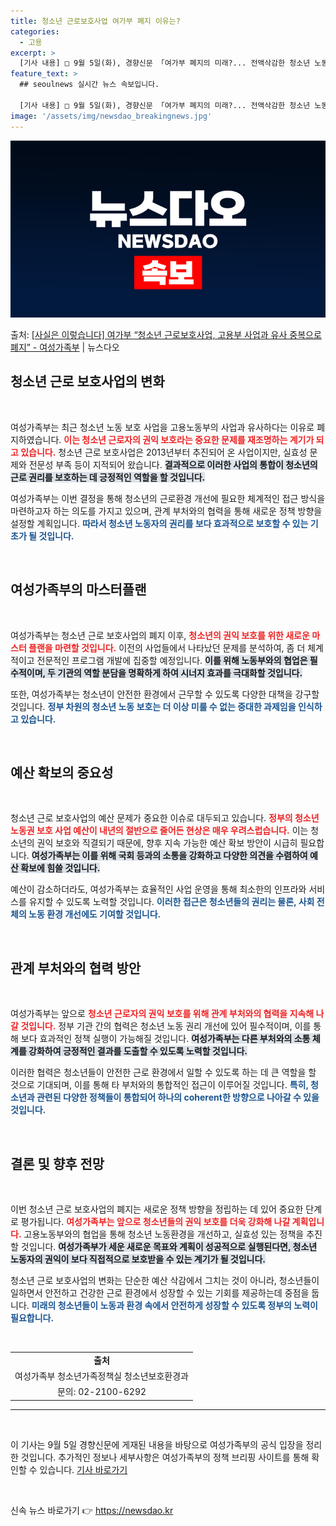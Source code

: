 ```yaml
---
title: 청소년 근로보호사업 여가부 폐지 이유는?
categories:
  - 고용
excerpt: >
  [기사 내용] □ 9월 5일(화), 경향신문 「여가부 폐지의 미래?... 전액삭감한 청소년 노동 예산, 노동…
feature_text: >
  ## seoulnews 실시간 뉴스 속보입니다.

  [기사 내용] □ 9월 5일(화), 경향신문 「여가부 폐지의 미래?... 전액삭감한 청소년 노동 예산, 노동…
image: '/assets/img/newsdao_breakingnews.jpg'
---
```


![뉴스다오 속보](/assets/img/newsdao_breakingnews.jpg)

<p>출처: <a href="https://newsdao.kr/1842" rel="dofollow">[사실은 이렇습니다] 여가부 “청소년 근로보호사업, 고용부 사업과 유사 중복으로 폐지” - 여성가족부</a> | 뉴스다오</p>

<h2 data-ke-size="size26">청소년 근로 보호사업의 변화</h2>

<p data-ke-size="size16">&nbsp;</p>

여성가족부는 최근 청소년 노동 보호 사업을 고용노동부의 사업과 유사하다는 이유로 폐지하였습니다. <b><span style="color: #ee2323;">이는 청소년 근로자의 권익 보호라는 중요한 문제를 재조명하는 계기가 되고 있습니다.</span></b> 청소년 근로 보호사업은 2013년부터 추진되어 온 사업이지만, 실효성 문제와 전문성 부족 등이 지적되어 왔습니다. <b><span style="background-color: #21538527;">결과적으로 이러한 사업의 통합이 청소년의 근로 권리를 보호하는 데 긍정적인 역할을 할 것입니다.</span></b> 

여성가족부는 이번 결정을 통해 청소년의 근로환경 개선에 필요한 체계적인 접근 방식을 마련하고자 하는 의도를 가지고 있으며, 관계 부처와의 협력을 통해 새로운 정책 방향을 설정할 계획입니다. <b><span style="color: #1a5490;">따라서 청소년 노동자의 권리를 보다 효과적으로 보호할 수 있는 기초가 될 것입니다.</span></b>

<p data-ke-size="size16">&nbsp;</p>

<h2 data-ke-size="size26">여성가족부의 마스터플랜</h2>

<p data-ke-size="size16">&nbsp;</p>

여성가족부는 청소년 근로 보호사업의 폐지 이후, <b><span style="color: #ee2323;">청소년의 권익 보호를 위한 새로운 마스터 플랜을 마련할 것입니다.</span></b> 이전의 사업들에서 나타났던 문제를 분석하여, 좀 더 체계적이고 전문적인 프로그램 개발에 집중할 예정입니다. <b><span style="background-color: #21538527;">이를 위해 노동부와의 협업은 필수적이며, 두 기관의 역할 분담을 명확하게 하여 시너지 효과를 극대화할 것입니다.</span></b> 

또한, 여성가족부는 청소년이 안전한 환경에서 근무할 수 있도록 다양한 대책을 강구할 것입니다. <b><span style="color: #1a5490;">정부 차원의 청소년 노동 보호는 더 이상 미룰 수 없는 중대한 과제임을 인식하고 있습니다.</span></b>  

<p data-ke-size="size16">&nbsp;</p>

<h2 data-ke-size="size26">예산 확보의 중요성</h2>

<p data-ke-size="size16">&nbsp;</p>

청소년 근로 보호사업의 예산 문제가 중요한 이슈로 대두되고 있습니다. <b><span style="color: #ee2323;">정부의 청소년 노동권 보호 사업 예산이 내년의 절반으로 줄어든 현상은 매우 우려스럽습니다.</span></b> 이는 청소년의 권익 보호와 직결되기 때문에, 향후 지속 가능한 예산 확보 방안이 시급히 필요합니다. <b><span style="background-color: #21538527;">여성가족부는 이를 위해 국회 등과의 소통을 강화하고 다양한 의견을 수렴하여 예산 확보에 힘쓸 것입니다.</span></b> 

예산이 감소하더라도, 여성가족부는 효율적인 사업 운영을 통해 최소한의 인프라와 서비스를 유지할 수 있도록 노력할 것입니다. <b><span style="color: #1a5490;">이러한 접근은 청소년들의 권리는 물론, 사회 전체의 노동 환경 개선에도 기여할 것입니다.</span></b> 

<p data-ke-size="size16">&nbsp;</p>

<h2 data-ke-size="size26">관계 부처와의 협력 방안</h2>

<p data-ke-size="size16">&nbsp;</p>

여성가족부는 앞으로 <b><span style="color: #ee2323;">청소년 근로자의 권익 보호를 위해 관계 부처와의 협력을 지속해 나갈 것입니다.</span></b> 정부 기관 간의 협력은 청소년 노동 권리 개선에 있어 필수적이며, 이를 통해 보다 효과적인 정책 실행이 가능해질 것입니다. <b><span style="background-color: #21538527;">여성가족부는 다른 부처와의 소통 체계를 강화하여 긍정적인 결과를 도출할 수 있도록 노력할 것입니다.</span></b> 

이러한 협력은 청소년들이 안전한 근로 환경에서 일할 수 있도록 하는 데 큰 역할을 할 것으로 기대되며, 이를 통해 타 부처와의 통합적인 접근이 이루어질 것입니다. <b><span style="color: #1a5490;">특히, 청소년과 관련된 다양한 정책들이 통합되어 하나의 coherent한 방향으로 나아갈 수 있을 것입니다.</span></b> 

<p data-ke-size="size16">&nbsp;</p>

<h2 data-ke-size="size26">결론 및 향후 전망</h2>

<p data-ke-size="size16">&nbsp;</p>

이번 청소년 근로 보호사업의 폐지는 새로운 정책 방향을 정립하는 데 있어 중요한 단계로 평가됩니다. <b><span style="color: #ee2323;">여성가족부는 앞으로 청소년들의 권익 보호를 더욱 강화해 나갈 계획입니다.</span></b> 고용노동부와의 협업을 통해 청소년 노동환경을 개선하고, 실효성 있는 정책을 추진할 것입니다. <b><span style="background-color: #21538527;">여성가족부가 세운 새로운 목표와 계획이 성공적으로 실행된다면, 청소년 노동자의 권익이 보다 직접적으로 보호받을 수 있는 계기가 될 것입니다.</span></b> 

청소년 근로 보호사업의 변화는 단순한 예산 삭감에서 그치는 것이 아니라, 청소년들이 일하면서 안전하고 건강한 근로 환경에서 성장할 수 있는 기회를 제공하는데 중점을 둡니다. <b><span style="color: #1a5490;">미래의 청소년들이 노동과 환경 속에서 안전하게 성장할 수 있도록 정부의 노력이 필요합니다.</span></b> 

<p data-ke-size="size16">&nbsp;</p>

<table style="width: 100%; border-collapse: collapse;">
<tr>
<td style="text-align: center; height: 17px;"><b>출처</b></td>
</tr>
<tr>
<td style="text-align: center; height: 17px;">여성가족부 청소년가족정책실 청소년보호환경과</td>
</tr>
<tr>
<td style="text-align: center; height: 17px;">문의: 02-2100-6292</td>
</tr>
</table>

<hr> 

<p data-ke-size="size16">&nbsp;</p>

이 기사는 9월 5일 경향신문에 게재된 내용을 바탕으로 여성가족부의 공식 입장을 정리한 것입니다. 추가적인 정보나 세부사항은 여성가족부의 정책 브리핑 사이트를 통해 확인할 수 있습니다. <a href="https://newsdao.kr/1842">기사 바로가기</a>

<p data-ke-size="size16">&nbsp;</p> 

신속 뉴스 바로가기 👉 <a href="https://newsdao.kr" rel="dofollow">https://newsdao.kr</a>


